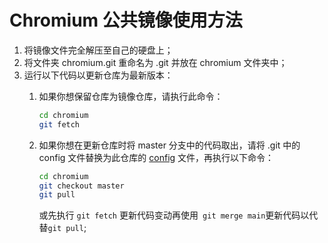 # Chromium 公共镜像使用方法
1. 将镜像文件完全解压至自己的硬盘上；
2. 将文件夹 chromium.git 重命名为 .git 并放在 chromium 文件夹中；
3. 运行以下代码以更新仓库为最新版本：
   1. 如果你想保留仓库为镜像仓库，请执行此命令：
   
      ```bash
      cd chromium
      git fetch
      ```
   2. 如果你想在更新仓库时将 master 分支中的代码取出，请将 .git 中的 config 文件替换为此仓库的 [config](https://github.com/github201014/Chromium/blob/main/config) 文件，再执行以下命令：
   
      ```bash
      cd chromium
      git checkout master
      git pull
      ```
      或先执行 `git fetch` 更新代码变动再使用` git merge main`更新代码以代替`git pull`;
